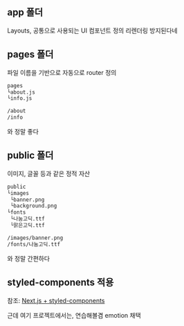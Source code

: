 ## app 폴더

Layouts, 공통으로 사용되는 UI 컴포넌트 정의
리렌더링 방지된다네

## pages 폴더

파일 이름을 기반으로 자동으로 router 정의

```bash
pages
└about.js
└info.js

/about
/info
```

와 정말 좋다

## public 폴더

이미지, 글꼴 등과 같은 정적 자산

```bash
public
└images
 └banner.png
 └background.png
└fonts
 └나눔고딕.ttf
 └맑은고딕.ttf

/images/banner.png
/fonts/나눔고딕.ttf
```

와 정말 간편하다

## styled-components 적용

참조: [Next.js + styled-components](https://taenami.tistory.com/69)

근데 여기 프로젝트에서는, 연습해볼겸 emotion 채택
